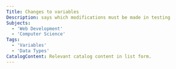 ```yaml
---
Title: Changes to variables
Description: says which modifications must be made in testing
Subjects: 
  - 'Web Development'
  - 'Computer Science'
Tags: 
  - 'Variables'
  - 'Data Types'
CatalogContent: Relevant catalog content in list form.
---
```

